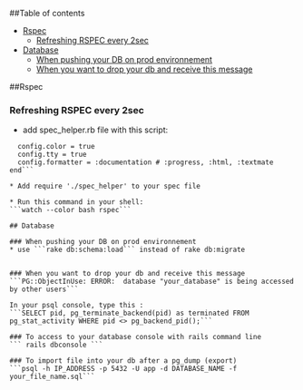 ##Table of contents

* [Rspec](#rspec)
	* [Refreshing RSPEC every 2sec](#refreshing-rspec-every-2sec)
* [Database](#database)
	* [When pushing your DB on prod environnement](#when-pushing-your-DB-on-prod-environnement)
	* [When you want to drop your db and receive this message](#when-you-want-to-drop-your-db-and-receive-this-message)


##Rspec
### Refreshing RSPEC every 2sec

* add spec_helper.rb file with this script:
```RSpec.configure do |config|
  config.color = true
  config.tty = true
  config.formatter = :documentation # :progress, :html, :textmate
end```

* Add require './spec_helper' to your spec file

* Run this command in your shell:
```watch --color bash rspec```

## Database

### When pushing your DB on prod environnement 
* use ```rake db:schema:load``` instead of rake db:migrate  


### When you want to drop your db and receive this message
```PG::ObjectInUse: ERROR:  database "your_database" is being accessed by other users```

In your psql console, type this :
```SELECT pid, pg_terminate_backend(pid) as terminated FROM pg_stat_activity WHERE pid <> pg_backend_pid();```

### To access to your database console with rails command line
``` rails dbconsole ```

### To import file into your db after a pg_dump (export)
```psql -h IP_ADDRESS -p 5432 -U app -d DATABASE_NAME -f your_file_name.sql```


